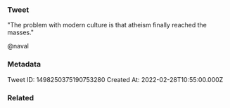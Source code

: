 ### Tweet
"The problem with modern culture is that atheism finally reached the masses."

@naval

### Metadata
Tweet ID: 1498250375190753280
Created At: 2022-02-28T10:55:00.000Z

### Related

